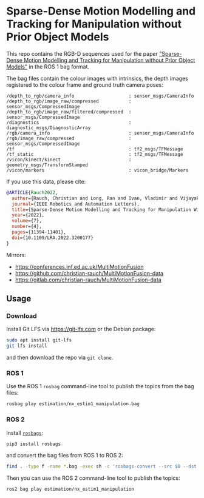 # Sparse-Dense Motion Modelling and Tracking for Manipulation without Prior Object Models

This repo contains the RGB-D sequences used for the paper ["Sparse-Dense Motion Modelling and Tracking for Manipulation without Prior Object Models"](https://doi.org/10.1109/LRA.2022.3200177) in the ROS 1 bag format.

The bag files contain the colour images with intrinsics, the depth images registered to the colour frame and ground truth camera poses:
```
/depth_to_rgb/camera_info                    : sensor_msgs/CameraInfo
/depth_to_rgb/image_raw/compressed           : sensor_msgs/CompressedImage
/depth_to_rgb/image_raw/filtered/compressed  : sensor_msgs/CompressedImage
/diagnostics                                 : diagnostic_msgs/DiagnosticArray
/rgb/camera_info                             : sensor_msgs/CameraInfo
/rgb/image_raw/compressed                    : sensor_msgs/CompressedImage
/tf                                          : tf2_msgs/TFMessage
/tf_static                                   : tf2_msgs/TFMessage
/vicon/kinect/kinect                         : geometry_msgs/TransformStamped
/vicon/markers                               : vicon_bridge/Markers
```

If you use this data, please cite:
```bibtex
@ARTICLE{Rauch2022,
  author={Rauch, Christian and Long, Ran and Ivan, Vladimir and Vijayakumar, Sethu},
  journal={IEEE Robotics and Automation Letters},
  title={Sparse-Dense Motion Modelling and Tracking for Manipulation Without Prior Object Models},
  year={2022},
  volume={7},
  number={4},
  pages={11394-11401},
  doi={10.1109/LRA.2022.3200177}
}
```

Mirrors:
- https://conferences.inf.ed.ac.uk/MultiMotionFusion
- https://github.com/christian-rauch/MultiMotionFusion-data
- https://gitlab.com/christian-rauch/MultiMotionFusion-data

## Usage

### Download

Install Git LFS via https://git-lfs.com or the Debian package:
```sh
sudo apt install git-lfs
git lfs install
```
and then download the repo via `git clone`.

### ROS 1

Use the ROS 1 `rosbag` command-line tool to publish the topics from the bag files:
```sh
rosbag play estimation/nx_estim1_manipulation.bag
```

### ROS 2

Install [`rosbags`](https://gitlab.com/ternaris/rosbags):
```sh
pip3 install rosbags
```
and convert the bag files from ROS 1 to ROS 2:
```sh
find . -type f -name *.bag -exec sh -c 'rosbags-convert --src $0 --dst ${0%.bag}' '{}' \;
```

Then you can use the ROS 2 command-line tool to publish the topics:
```sh
ros2 bag play estimation/nx_estim1_manipulation
```
